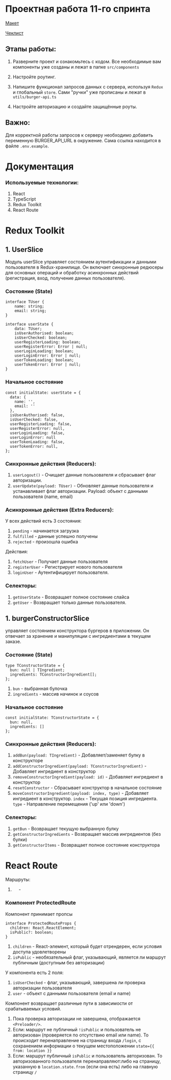 # Проектная работа 11-го спринта

[Макет](<https://www.figma.com/file/vIywAvqfkOIRWGOkfOnReY/React-Fullstack_-Проектные-задачи-(3-месяца)_external_link?type=design&node-id=0-1&mode=design>)

[Чеклист](https://www.notion.so/praktikum/0527c10b723d4873aa75686bad54b32e?pvs=4)

## Этапы работы:

1. Разверните проект и ознакомьтесь с кодом. Все необходимые вам компоненты уже созданы и лежат в папке `src/components`

2. Настройте роутинг.

3. Напишите функционал запросов данных с сервера, используя `Redux` и глобальный `store`. Сами "ручки" уже прописаны и лежат в `utils/burger-api.ts`

4. Настройте авторизацию и создайте защищённые роуты.

## Важно:

Для корректной работы запросов к серверу необходимо добавить переменную BURGER_API_URL в окружение. Сама ссылка находится в файле `.env.example`.


# Документация

### Используемые технологии:
1. React
2. TypeScript
3. Redux Toolkit
4. React Route


# Redux Toolkit

## 1. UserSlice

Модуль userSlice управляет состоянием аутентификации и данными пользователя в Redux-хранилище.
Он включает синхронные редюсеры для основных операций и обработку асинхронных действий 
(регистрация, вход, получение данных пользователя).

### Состояние (State)

```
interface TUser {
    name: string;
    email: string;
}

interface userState {
    data: TUser;
    isUserAuthorised: boolean;
    isUserChecked: boolean;
    userRegisterLoading: boolean;
    userRegisterError: Error | null;
    userLoginLoading: boolean;
    userLoginError: Error | null;
    userTokenLoading: boolean;
    userTokenError: Error | null;
}
```

### Начальное состояние

```
const initialState: userState = {
  data: {
    name: '',
    email: ''
  },
  isUserAuthorised: false,
  isUserChecked: false,
  userRegisterLoading: false,
  userRegisterError: null,
  userLoginLoading: false,
  userLoginError: null
  userTokenLoading: false,
  userTokenError: null,
};
```

### Синхронные действия (Reducers):
1. ```userLogout()``` - Очищает данные пользователя и сбрасывает флаг авторизации.
2. ```userUpdate(payload: TUser)``` - Обновляет данные пользователя и устанавливает флаг авторизации. Payload: объект с данными пользователя (name, email)

### Асинхронные действия (Extra Reducers):

У всех действий есть 3 состояния:
1.  ```pending``` - начинается загрузка
2. ```fulfilled``` - данные успешно получены
3. ```rejected``` - произошла ошибка

Действия:
1.  ```fetchUser``` - Получает данные пользователя
2. ```registerUser``` - Регистрирует нового пользователя
3. ```loginUser``` - Аутентифицирует пользователя.

### Селекторы:
1.  ```getUserState``` - Возвращает полное состояние слайса
2. ```getUser``` - Возвращает только данные пользователя.

## 1. burgerConstructorSlice
управляет состоянием конструктора бургеров в приложении. 
Он отвечает за хранение и манипуляции с ингредиентами в текущем заказе.

### Состояние (State)

```
type TConstructorState = {
  bun: null | TIngredient;   
  ingredients: TConstructorIngredient[];
};
```
1. ```bun``` - выбранная булочка
2. ```ingredients``` - массив начинок и соусов
### Начальное состояние

```
const initialState: TConstructorState = {
  bun: null,       
  ingredients: [] 
};
```

### Синхронные действия (Reducers):
1. ```addBun(payload: TIngredient)``` - Добавляет/заменяет булку в конструкторе  
2. ```addConstructorIngredient(payload: TConstructorIngredient)``` - Добавляет ингредиент в конструктор
3. ```removeConstructorIngredient(payload: id)``` - Добавляет ингредиент в конструктор
4. ```resetConstructor``` - Сбрасывает конструктор в начальное состояние
5. ```moveConstructorIngredient(payload: index, type)``` - Добавляет ингредиент в конструктор. ```index``` - Текущая позиция ингредиента.
```type``` - Направление перемещения ('up' или 'down')

### Селекторы:
1.  ```getBun``` - Возвращает текущую выбранную булку
2. ```getConstructorIngredients``` - Возвращает массив ингредиентов (без булки)
3. ```getConstructorItems``` - Возвращает полное состояние конструктора





# React Route

Маршруты:
1. ```  ``` - 

### Компонент ProtectedRoute
 Компонент принимает пропсы 
```
interface ProtectedRouteProps {
  children: React.ReactElement;
  isPublic?: boolean;
}
```
1. ```children``` - React-элемент, который будет отрендерен, если условия доступа удовлетворены
2. ```isPublic``` - необязательный флаг, указывающий, является ли маршрут публичным (доступным без авторизации)

У компонента есть 2 поля:
1. ```isUserChecked``` - флаг, указывающий, завершена ли проверка авторизации пользователя
2. ```user``` - объект с данными пользователя (email и name)

Компонент возвращает различные пути в зависимости от срабатываемых условий.
1. Пока проверка авторизации не завершена, отображается ```<Preloader/>```.
2. Если: маршрут не публичный `````!isPublic````` и пользователь не авторизован (проверяется по отсутствию email или name). 
То происходит перенаправление на страницу входа ```/login```, с сохранением информации 
о текущем местоположении ```state={{ from: location }}```
3. Если: маршрут публичный `````isPublic````` и пользователь авторизован.
То авторизованного пользователя перенаправляют:либо на страницу, указанную в ```location.state.from``` (если она есть) либо на главную страницу ```/```

